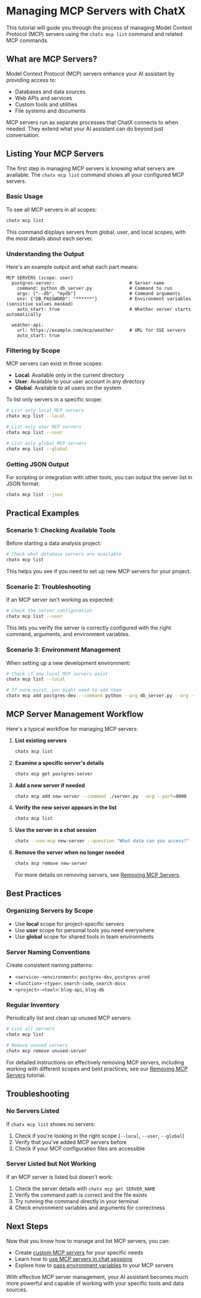 # Managing MCP Servers with ChatX

This tutorial will guide you through the process of managing Model Context Protocol (MCP) servers using the `chatx mcp list` command and related MCP commands.

## What are MCP Servers?

Model Context Protocol (MCP) servers enhance your AI assistant by providing access to:

- Databases and data sources
- Web APIs and services
- Custom tools and utilities
- File systems and documents

MCP servers run as separate processes that ChatX connects to when needed. They extend what your AI assistant can do beyond just conversation.

## Listing Your MCP Servers

The first step in managing MCP servers is knowing what servers are available. The `chatx mcp list` command shows all your configured MCP servers.

### Basic Usage

To see all MCP servers in all scopes:

```bash
chatx mcp list
```

This command displays servers from global, user, and local scopes, with the most details about each server.

### Understanding the Output

Here's an example output and what each part means:

```
MCP SERVERS (scope: user)
  postgres-server:                            # Server name
    command: python db_server.py              # Command to run
    args: ["--db", "mydb"]                    # Command arguments
    env: {"DB_PASSWORD": "******"}            # Environment variables (sensitive values masked)
    auto_start: true                          # Whether server starts automatically

  weather-api:
    url: https://example.com/mcp/weather      # URL for SSE servers
    auto_start: true
```

### Filtering by Scope

MCP servers can exist in three scopes:

- **Local**: Available only in the current directory
- **User**: Available to your user account in any directory
- **Global**: Available to all users on the system

To list only servers in a specific scope:

```bash
# List only local MCP servers
chatx mcp list --local

# List only user MCP servers
chatx mcp list --user

# List only global MCP servers
chatx mcp list --global
```

### Getting JSON Output

For scripting or integration with other tools, you can output the server list in JSON format:

```bash
chatx mcp list --json
```

## Practical Examples

### Scenario 1: Checking Available Tools

Before starting a data analysis project:

```bash
# Check what database servers are available
chatx mcp list
```

This helps you see if you need to set up new MCP servers for your project.

### Scenario 2: Troubleshooting

If an MCP server isn't working as expected:

```bash
# Check the server configuration
chatx mcp list --user
```

This lets you verify the server is correctly configured with the right command, arguments, and environment variables.

### Scenario 3: Environment Management

When setting up a new development environment:

```bash
# Check if any local MCP servers exist
chatx mcp list --local

# If none exist, you might need to add them
chatx mcp add postgres-dev --command python --arg db_server.py --arg --db=dev
```

## MCP Server Management Workflow

Here's a typical workflow for managing MCP servers:

1. **List existing servers**
   ```bash
   chatx mcp list
   ```

2. **Examine a specific server's details**
   ```bash
   chatx mcp get postgres-server
   ```

3. **Add a new server if needed**
   ```bash
   chatx mcp add new-server --command ./server.py --arg --port=8000
   ```

4. **Verify the new server appears in the list**
   ```bash
   chatx mcp list
   ```

5. **Use the server in a chat session**
   ```bash
   chatx --use-mcp new-server --question "What data can you access?"
   ```

6. **Remove the server when no longer needed**
   ```bash
   chatx mcp remove new-server
   ```
   
   For more details on removing servers, see [Removing MCP Servers](removing-mcp-servers.md).

## Best Practices

### Organizing Servers by Scope

- Use **local** scope for project-specific servers
- Use **user** scope for personal tools you need everywhere
- Use **global** scope for shared tools in team environments

### Server Naming Conventions

Create consistent naming patterns:

- `<service>-<environment>`: `postgres-dev`, `postgres-prod`
- `<function>-<type>`: `search-code`, `search-docs`
- `<project>-<tool>`: `blog-api`, `blog-db`

### Regular Inventory

Periodically list and clean up unused MCP servers:

```bash
# List all servers
chatx mcp list

# Remove unused servers
chatx mcp remove unused-server
```

For detailed instructions on effectively removing MCP servers, including working with different scopes and best practices, see our [Removing MCP Servers](removing-mcp-servers.md) tutorial.

## Troubleshooting

### No Servers Listed

If `chatx mcp list` shows no servers:

1. Check if you're looking in the right scope (`--local`, `--user`, `--global`)
2. Verify that you've added MCP servers before
3. Check if your MCP configuration files are accessible

### Server Listed but Not Working

If an MCP server is listed but doesn't work:

1. Check the server details with `chatx mcp get SERVER_NAME`
2. Verify the command path is correct and the file exists
3. Try running the command directly in your terminal
4. Check environment variables and arguments for correctness

## Next Steps

Now that you know how to manage and list MCP servers, you can:

- Create [custom MCP servers](../advanced/mcp.md) for your specific needs
- Learn how to [use MCP servers in chat sessions](../usage/mcp-in-chats.md)
- Explore how to [pass environment variables](env-variables-mcp.md) to your MCP servers

With effective MCP server management, your AI assistant becomes much more powerful and capable of working with your specific tools and data sources.